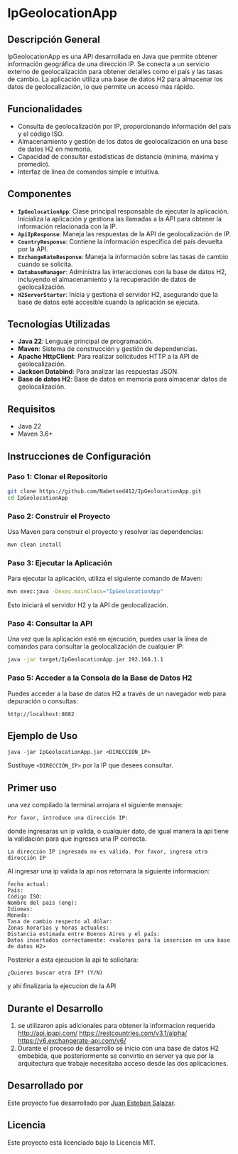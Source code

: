 
# IpGeolocationApp

## Descripción General

IpGeolocationApp es una API desarrollada en Java que permite obtener información geográfica de una dirección IP. Se conecta a un servicio externo de geolocalización para obtener detalles como el país y las tasas de cambio. La aplicación utiliza una base de datos H2 para almacenar los datos de geolocalización, lo que permite un acceso más rápido.

## Funcionalidades

- Consulta de geolocalización por IP, proporcionando información del país y el código ISO.
- Almacenamiento y gestión de los datos de geolocalización en una base de datos H2 en memoria.
- Capacidad de consultar estadísticas de distancia (mínima, máxima y promedio).
- Interfaz de línea de comandos simple e intuitiva.

## Componentes

- **`IpGeolocationApp`**: Clase principal responsable de ejecutar la aplicación. Inicializa la aplicación y gestiona las llamadas a la API para obtener la información relacionada con la IP.
- **`ApiIpResponse`**: Maneja las respuestas de la API de geolocalización de IP.
- **`CountryResponse`**: Contiene la información específica del país devuelta por la API.
- **`ExchangeRateResponse`**: Maneja la información sobre las tasas de cambio cuando se solicita.
- **`DatabaseManager`**: Administra las interacciones con la base de datos H2, incluyendo el almacenamiento y la recuperación de datos de geolocalización.
- **`H2ServerStarter`**: Inicia y gestiona el servidor H2, asegurando que la base de datos esté accesible cuando la aplicación se ejecuta.

## Tecnologías Utilizadas

- **Java 22**: Lenguaje principal de programación.
- **Maven**: Sistema de construcción y gestión de dependencias.
- **Apache HttpClient**: Para realizar solicitudes HTTP a la API de geolocalización.
- **Jackson Databind**: Para analizar las respuestas JSON.
- **Base de datos H2**: Base de datos en memoria para almacenar datos de geolocalización.

## Requisitos

- Java 22
- Maven 3.6+

## Instrucciones de Configuración

### Paso 1: Clonar el Repositorio

```bash
git clone https://github.com/Nabetsed412/IpGeolocationApp.git
cd IpGeolocationApp
```

### Paso 2: Construir el Proyecto

Usa Maven para construir el proyecto y resolver las dependencias:

```bash
mvn clean install
```

### Paso 3: Ejecutar la Aplicación

Para ejecutar la aplicación, utiliza el siguiente comando de Maven:

```bash
mvn exec:java -Dexec.mainClass="IpGeolocationApp"
```

Esto iniciará el servidor H2 y la API de geolocalización.

### Paso 4: Consultar la API

Una vez que la aplicación esté en ejecución, puedes usar la línea de comandos para consultar la geolocalización de cualquier IP:

```bash
java -jar target/IpGeolocationApp.jar 192.168.1.1
```

### Paso 5: Acceder a la Consola de la Base de Datos H2

Puedes acceder a la base de datos H2 a través de un navegador web para depuración o consultas:

```
http://localhost:8082
```

## Ejemplo de Uso

```
java -jar IpGeolocationApp.jar <DIRECCIÓN_IP>
```

Sustituye `<DIRECCIÓN_IP>` por la IP que desees consultar.

## Primer uso

una vez compilado la terminal arrojara el siguiente mensaje:

```
Por favor, introduce una dirección IP: 
```
donde ingresaras un ip valida, o cualquier dato, de igual manera la api tiene la validación para que ingreses una IP correcta.

```
La dirección IP ingresada no es válida. Por favor, ingresa otra dirección IP
```

Al ingresar una ip valida la api nos retornara la siguiente informacion:
```
fecha actual:
País:
Código ISO:
Nombre del país (eng):
Idiomas:
Moneda:
Tasa de cambio respecto al dólar:
Zonas horarias y horas actuales:
Distancia estimada entre Buenos Aires y el país:
Datos insertados correctamente: <valores para la insercion en una base de datos H2>
```
Posterior a esta ejecucion la api te solicitara:
```
¿Quieres buscar otra IP? (Y/N)
```
y ahi finalizaria la ejecucion de la API

## Durante el Desarrollo

1. se utilizaron apis adicionales para obtener la informacion requerida
   http://api.ipapi.com/
   https://restcountries.com/v3.1/alpha/
   https://v6.exchangerate-api.com/v6/
2. Durante el proceso de desarrollo se inicio con una base de datos H2 embebida, que posteriormente se convirtio en server ya que por la arquitectura que trabaje necesitaba acceso desde las dos aplicaciones.
   
   


## Desarrollado por

Este proyecto fue desarrollado por [Juan Esteban Salazar](https://github.com/Nabetsed412).


## Licencia

Este proyecto está licenciado bajo la Licencia MIT.
